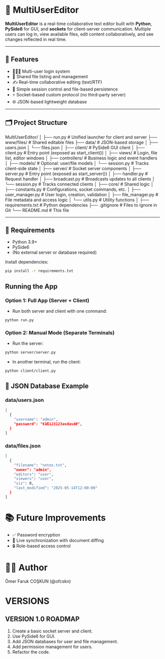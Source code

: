 # 📝 MultiUserEditor

**MultiUserEditor** is a real-time collaborative text editor built with **Python**, **PySide6** for GUI, and **sockets** for client-server communication. Multiple users can log in, view available files, edit content collaboratively, and see changes reflected in real time.

---

## 🚀 Features

- 🧑‍🤝‍🧑 Multi-user login system
- 📄 Shared file listing and management
- ✍️ Real-time collaborative editing (text/RTF)
- 🔐 Simple session control and file-based persistence
- ⚡ Socket-based custom protocol (no third-party server)
- 🌐 JSON-based lightweight database

---

## 🗂️ Project Structure

MultiUserEditor/
│
├── run.py # Unified launcher for client and server
├── www/files/ # Shared editable files
├── data/ # JSON-based storage
│ ├── users.json
│ └── files.json
│
├── client/ # PySide6 GUI client
│ ├── client.py # Entry point (exposed as start_client())
│ ├── views/ # Login, file list, editor windows
│ ├── controllers/ # Business logic and event handlers
│ ├── models/ # Optional: user/file models
│ └── session.py # Tracks client-side state
│
├── server/ # Socket server components
│ ├── server.py # Entry point (exposed as start_server())
│ ├── handler.py # Request handler
│ ├── broadcast.py # Broadcasts updates to all clients
│ └── session.py # Tracks connected clients
│
├── core/ # Shared logic
│ ├── constants.py # Configurations, socket commands, etc.
│ ├── user_manager.py # User login, creation, validation
│ ├── file_manager.py # File metadata and access logic
│ └── utils.py # Utility functions
│
├── requirements.txt # Python dependencies
├── .gitignore # Files to ignore in Git
└── README.md # This file

---

## 🔧 Requirements

- Python 3.9+
- PySide6
- (No external server or database required)

Install dependencies:

```bash
pip install -r requirements.txt
```

## Running the App

### Option 1: Full App (Server + Client)

- Run both server and client with one command:

```bash
python run.py
```

### Option 2: Manual Mode (Separate Terminals)

- Run the server:

```bash
python server/server.py
```

- In another terminal, run the client:

```bash
python client/client.py
```

## 🧪 JSON Database Example

### data/users.json

```bash
[
  {
    "username": "admin",
    "password": "€âß123123asdasd#",
  }
]
```

### data/files.json

```bash
[
  {
    "filename": "notes.txt",
    "owner": "admin",
    "editors": "user",
    "viewers": "user",
    "siz": 0,
    "last_modified": "2025-05-14T12:00:00"
  }
]
```

# 📚 Future Improvements

- ✅ Password encryption
- 🔁 Live synchronization with document diffing
- 🔒 Role-based access control

# 👨‍💻 Author

Ömer Faruk COŞKUN (@ofcskn)

# VERSIONS

## VERSION 1.0 ROADMAP

1. Create a basic socket server and client.
2. Use PySide6 for GUI.
3. Add JSON databases for user and file management.
4. Add permission management for users.
5. Refactor the code.
